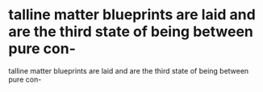 # talline matter blueprints are laid and are the third state of being between pure con-

talline matter blueprints are laid and are the third state of being between pure con-